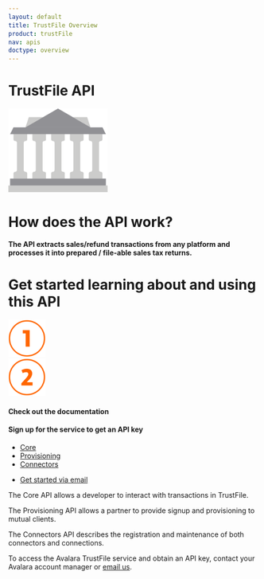 ```yaml
---
layout: default
title: TrustFile Overview
product: trustFile
nav: apis
doctype: overview
---
```

<div class="row bg-map padding-bottom">
  <div class="col-sm-8 col-sm-offset-2 text-center ">
    <h1 class="h1p">TrustFile API</h1>
    <img src="/images/devdot/DevDot_GovtBldgBlue-07.svg" width="200" />
  </div>
</div>
<div class="row border-top padding-top padding-bottom">
  <div class="col-sm-8 col-sm-offset-2 text-center">
    <h1 class="h1p">How does the API work?</h1>
    <h4 class="text-left">The API extracts sales/refund transactions from any platform and processes it into prepared / file-able sales tax returns.</h4>
  </div>
</div>
<div class="row border-top padding-top padding-bottom">
  <div class="col-sm-8 col-sm-offset-2 text-center">
    <h1 class="h1p">Get started learning about and using this API</h1>
    <div class="row">
        <div class="col-sm-3 col-sm-offset-2">
            <img src="/images/devdot/DevDotSvgGAssets_One.svg" height="75">
        </div>
        <div class="col-sm-3 col-sm-offset-2">
            <img src="/images/devdot/DevDotSvgGAssets_Two.svg" height="75">
        </div>
    </div>
    <div class="row">
        <div class="col-sm-3 col-sm-offset-2">
            <h4>Check out the documentation</h4>
        </div>
        <div class="col-sm-3 col-sm-offset-2">
            <h4>Sign up for the service to get an API key</h4>
        </div>
    </div>
    <div class="row padding-top">
        <div class="col-sm-3 col-sm-offset-2">
            <ul class="pipe">
                <li><a href="/trustfile/api-reference/core/v3">Core</a></li>
                <li><a href="/trustfile/api-reference/provisioning/v3">Provisioning</a></li>
                <li><a href="/trustfile/api-reference/connector-management/v3">Connectors</a></li>
            </ul>
        </div>
        <div class="col-sm-3 col-sm-offset-2">
            <ul class="pipe">
                <li><a href="mailto:support@trustfile.com">Get started via email</a></li>
            </ul>
        </div>
    </div>
    <div class="row padding-top">
        <div class="col-sm-3 col-sm-offset-2">
            <p class="text-left">The Core API allows a developer to interact with transactions in TrustFile.</p>
            <p class="text-left">The Provisioning API allows a partner to provide signup and provisioning to mutual clients.</p>
            <p class="text-left">The Connectors API describes the registration and maintenance of both connectors and connections.</p>
        </div>
        <div class="col-sm-3 col-sm-offset-2">
            <p class="text-left">To access the Avalara TrustFile service and
                 obtain an API key, contact your Avalara account
                 manager or <a href="mailto:support@trustfile.com">email us</a>.
            </p>
        </div>
    </div>
  </div>
</div>
